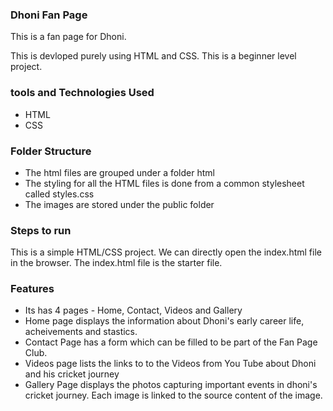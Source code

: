### Dhoni Fan Page
 This is a fan page for Dhoni.

 This is devloped purely using HTML and CSS. This is a beginner level project.

### tools and Technologies Used
- HTML
- CSS

### Folder Structure
- The html files are grouped under a folder html
- The styling for all the HTML files is done from a common stylesheet called styles.css
- The images are stored under the public folder

### Steps to run
This is a simple HTML/CSS project. We can directly open the index.html file in the browser. The index.html file is the starter file.

### Features
- Its has 4 pages - Home, Contact, Videos and Gallery
- Home page displays the information about Dhoni's early career life, acheivements and stastics.
- Contact Page has a form which can be filled to be part of the Fan Page Club.
- Videos page lists the links to to the Videos from You Tube about Dhoni and his cricket journey
- Gallery Page displays the photos capturing important events in dhoni's cricket journey. Each image is linked to the source content of the image.
